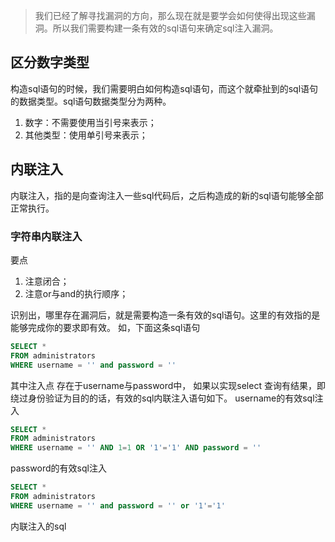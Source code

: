 >我们已经了解寻找漏洞的方向，那么现在就是要学会如何使得出现这些漏洞。所以我们需要构建一条有效的sql语句来确定sql注入漏洞。

## 区分数字类型
构造sql语句的时候，我们需要明白如何构造sql语句，而这个就牵扯到的sql语句的数据类型。sql语句数据类型分为两种。
1. 数字：不需要使用当引号来表示；
2. 其他类型：使用单引号来表示；

## 内联注入
内联注入，指的是向查询注入一些sql代码后，之后构造成的新的sql语句能够全部正常执行。
### 字符串内联注入
要点
1. 注意闭合；
2. 注意or与and的执行顺序；

识别出，哪里存在漏洞后，就是需要构造一条有效的sql语句。这里的有效指的是能够完成你的要求即有效。
如，下面这条sql语句
```sql
SELECT *
FROM administrators
WHERE username = '' and password = ''
```


其中注入点 存在于username与password中，
如果以实现select 查询有结果，即绕过身份验证为目的的话，有效的sql内联注入语句如下。
username的有效sql注入
```sql
SELECT *
FROM administrators
WHERE username = '' AND 1=1 OR '1'='1' AND password = ''
```
password的有效sql注入
```sql
SELECT *
FROM administrators
WHERE username = '' and password = '' or '1'='1'
```
内联注入的sql
